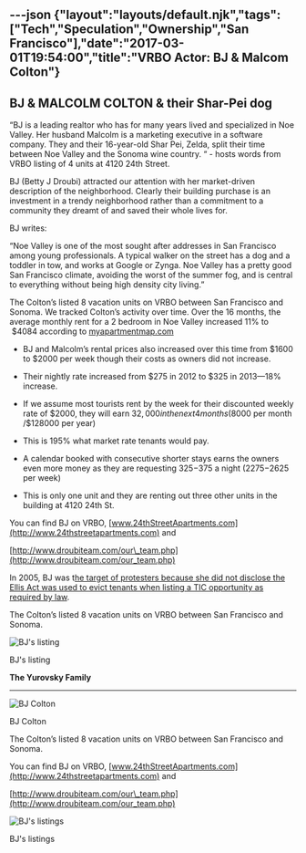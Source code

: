 ---json
{"layout":"layouts/default.njk","tags":["Tech","Speculation","Ownership","San Francisco"],"date":"2017-03-01T19:54:00","title":"VRBO Actor: BJ &amp; Malcom Colton"}
---

BJ & MALCOLM COLTON **& their Shar-Pei dog**
--------------------------------------------

“BJ is a leading realtor who has for many years lived and specialized in Noe Valley. Her husband Malcolm is a marketing executive in a software company. They and their 16-year-old Shar Pei, Zelda, split their time between Noe Valley and the Sonoma wine country. “ - hosts words from VRBO listing of 4 units at 4120 24th Street.

BJ (Betty J Droubi) attracted our attention with her market-driven description of the neighborhood. Clearly their building purchase is an investment in a trendy neighborhood rather than a commitment to a community they dreamt of and saved their whole lives for.

BJ writes:

“Noe Valley is one of the most sought after addresses in San Francisco among young professionals. A typical walker on the street has a dog and a toddler in tow, and works at Google or Zynga. Noe Valley has a pretty good San Francisco climate, avoiding the worst of the summer fog, and is central to everything without being high density city living.”

The Colton’s listed 8 vacation units on VRBO between San Francisco and Sonoma. We tracked Colton’s activity over time. Over the 16 months, the average monthly rent for a 2 bedroom in Noe Valley increased 11% to  $4084 according to [myapartmentmap.com](http://www.myapartmentmap.com)

*   BJ and Malcolm’s rental prices also increased over this time from $1600 to $2000 per week though their costs as owners did not increase.
    
*   Their nightly rate increased from $275 in 2012 to $325 in 2013—18% increase.
    
*   If we assume most tourists rent by the week for their discounted weekly rate of $2000, they will earn $32,000 in the next 4 months ($8000 per month /$128000 per year)
    
*   This is 195% what market rate tenants would pay.
    
*   A calendar booked with consecutive shorter stays earns the owners even more money as they are requesting $325-$375 a night ($2275-$2625 per week)
    
*   This is only one unit and they are renting out three other units in the building at 4120 24th St.
    

You can find BJ on VRBO, [www.24thStreetApartments.com](http://www.24thstreetapartments.com) and

[http://www.droubiteam.com/our\_team.php](http://www.droubiteam.com/our_team.php)

In 2005, BJ was t[he target of protesters because she did not disclose the Ellis Act was used to evict tenants when listing a TIC opportunity as required by law](http://beyondchron.org/tenants-demand-city-enforce-eviction-disclosure-law/).

The Colton’s listed 8 vacation units on VRBO between San Francisco and Sonoma.

![BJ's listing](https://images.squarespace-cdn.com/content/v1/52b7d7a6e4b0b3e376ac8ea2/1412364115987-3LHBYTU74AMBT28DFIDS/ke17ZwdGBToddI8pDm48kG02UTyunk9ZCtjmNhoXQJ9Zw-zPPgdn4jUwVcJE1ZvWQUxwkmyExglNqGp0IvTJZUJFbgE-7XRK3dMEBRBhUpwlpoxWhuljTFiN1xzI07MRixn74-28dJQQBN9m7Kj3b3zaVxho1t0tqUvLcG4WutQ/bj)

BJ's listing

**The Yurovsky Family**  

--------------------------

![BJ Colton](https://images.squarespace-cdn.com/content/v1/52b7d7a6e4b0b3e376ac8ea2/1412319084446-GL0BGQD1JL0T00KMXCEW/ke17ZwdGBToddI8pDm48kB3ev6n3TjvhRjRWgFW2YuFZw-zPPgdn4jUwVcJE1ZvWhcwhEtWJXoshNdA9f1qD7StoHnpD1WDiyvmtYliKB64hicse0acxSx-dno-taVhVFlyTO4S_xttQyhNVwiHHMg/BJ+Colton)

BJ Colton

The Colton’s listed 8 vacation units on VRBO between San Francisco and Sonoma.

You can find BJ on VRBO, [www.24thStreetApartments.com](http://www.24thstreetapartments.com) and

[http://www.droubiteam.com/our\_team.php](http://www.droubiteam.com/our_team.php)

![BJ's listings](https://images.squarespace-cdn.com/content/v1/52b7d7a6e4b0b3e376ac8ea2/1412319475569-CZXAQVCUNTYVOUUJKSAJ/ke17ZwdGBToddI8pDm48kMqwwqlVpFg0dD-Ip7N73P5Zw-zPPgdn4jUwVcJE1ZvWEtT5uBSRWt4vQZAgTJucoTqqXjS3CfNDSuuf31e0tVH-_s9sM5YGR_eGFzg83FEphh-8jx6hHOvdpePACDAZaTqWIIaSPh2v08GbKqpiV54/BJ%27s+listings)

BJ's listings